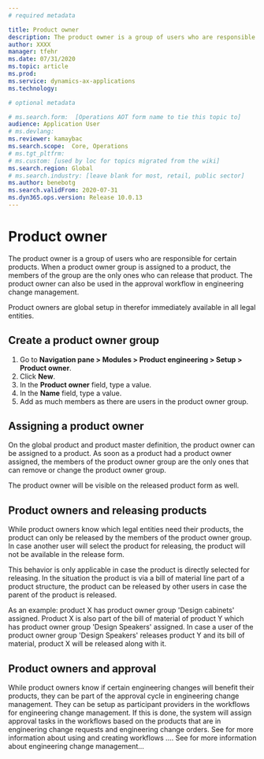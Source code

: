 ```yaml
---
# required metadata

title: Product owner
description: The product owner is a group of users who are responsible for certain products. When a product owner group is assigned to a product, the members of the group are the only ones who can release that product. The product owner can also be used in the approval workflow.
author: XXXX
manager: tfehr
ms.date: 07/31/2020
ms.topic: article
ms.prod: 
ms.service: dynamics-ax-applications
ms.technology: 

# optional metadata

# ms.search.form:  [Operations AOT form name to tie this topic to]
audience: Application User
# ms.devlang: 
ms.reviewer: kamaybac
ms.search.scope:  Core, Operations
# ms.tgt_pltfrm: 
# ms.custom: [used by loc for topics migrated from the wiki]
ms.search.region: Global
# ms.search.industry: [leave blank for most, retail, public sector]
ms.author: benebotg
ms.search.validFrom: 2020-07-31
ms.dyn365.ops.version: Release 10.0.13
---
```


# Product owner

The product owner is a group of users who are responsible for certain products. When a product owner group is assigned to a product, the members of the group are the only ones who can release that product. The product owner can also be used in the approval workflow in engineering change management.

Product owners are global setup in therefor immediately available in all legal entities.

## Create a product owner group

1. Go to **Navigation pane \> Modules \> Product engineering \> Setup \> Product owner**.
2. Click **New**.
3. In the **Product owner** field, type a value.
4. In the **Name** field, type a value.
5. Add as much members as there are users in the product owner group.

## Assigning a product owner

On the global product and product master definition, the product owner can be assigned to a product. As soon as a product had a product owner assigned, the members of the product owner group are the only ones that can remove or change the product owner group.

The product owner will be visible on the released product form as well.

## Product owners and releasing products

While product owners know which legal entities need their products, the product can only be released by the members of the product owner group. In case another user will select the product for releasing, the product will not be available in the release form.

This behavior is only applicable in case the product is directly selected for releasing. In the situation the product is via a bill of material line part of a product structure, the product can be released by other users in case the parent of the product is released.

As an example: product X has product owner group &#39;Design cabinets&#39; assigned. Product X is also part of the bill of material of product Y which has product owner group &#39;Design Speakers&#39; assigned. In case a user of the product owner group &#39;Design Speakers&#39; releases product Y and its bill of material, product X will be released along with it.

## Product owners and approval

While product owners know if certain engineering changes will benefit their products, they can be part of the approval cycle in engineering change management. They can be setup as participant providers in the workflows for engineering change management. If this is done, the system will assign approval tasks in the workflows based on the products that are in engineering change requests and engineering change orders. See for more information about using and creating workflows .... See for more information about engineering change management…